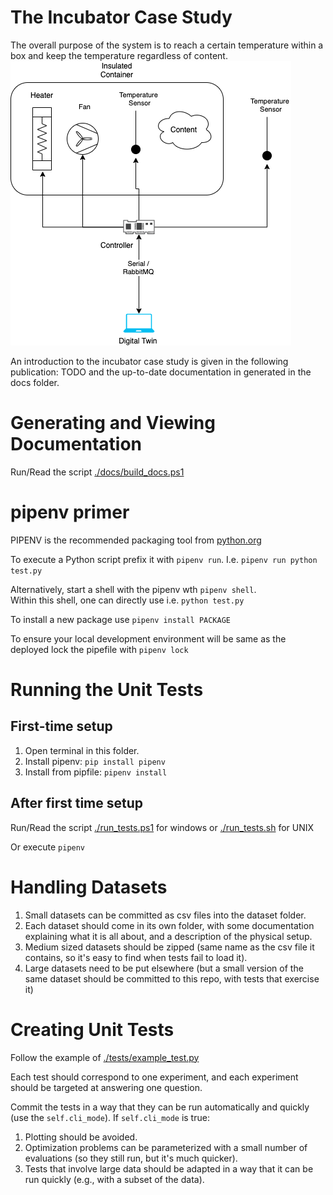 # The Incubator Case Study

The overall purpose of the system is to reach a certain temperature within a box and keep the temperature regardless of content.
![Incubator](figures/system.png)

An introduction to the incubator case study is given in the following publication: TODO
and the up-to-date documentation in generated in the docs folder.

# Generating and Viewing Documentation

Run/Read the script [./docs/build_docs.ps1](./docs/build_docs.ps1)

# pipenv primer
PIPENV is the recommended packaging tool from [python.org](https://packaging.python.org/guides/tool-recommendations/#application-dependency-management)

To execute a Python script prefix it with `pipenv run`. I.e. `pipenv run python test.py`

Alternatively, start a shell with the pipenv wth `pipenv shell`.  
Within this shell, one can directly use i.e. `python test.py`

To install a new package use `pipenv install PACKAGE`

To ensure your local development environment will be same as the deployed lock the pipefile with `pipenv lock`

# Running the Unit Tests

## First-time setup
1. Open terminal in this folder.
1. Install pipenv: `pip install pipenv`
1. Install from pipfile: `pipenv install`


## After first time setup

Run/Read the script [./run_tests.ps1](./run_tests.ps1) for windows or [./run_tests.sh](./run_tests.sh) for UNIX 

Or execute `pipenv `

# Handling Datasets

1. Small datasets can be committed as csv files into the dataset folder.
2. Each dataset should come in its own folder, with some documentation explaining what it is all about, and a description of the physical setup.
3. Medium sized datasets should be zipped (same name as the csv file it contains, so it's easy to find when tests fail to load it).
4. Large datasets need to be put elsewhere (but a small version of the same dataset should be committed to this repo, with tests that exercise it)

# Creating Unit Tests

Follow the example of [./tests/example_test.py](./tests/example_test.py)

Each test should correspond to one experiment, and each experiment should be targeted at answering one question.

Commit the tests in a way that they can be run automatically and quickly (use the `self.cli_mode`).
If `self.cli_mode` is true:
1. Plotting should be avoided.
2. Optimization problems can be parameterized with a small number of evaluations (so they still run, but it's much quicker).
3. Tests that involve large data should be adapted in a way that it can be run quickly (e.g., with a subset of the data).
